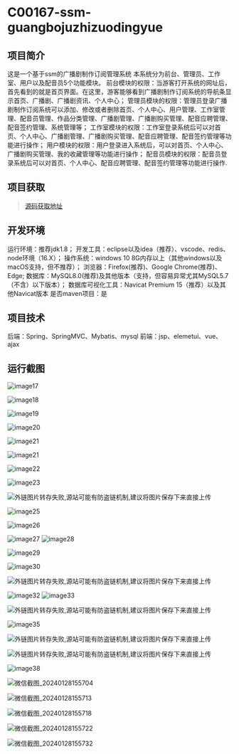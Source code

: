 # C00167-ssm-guangbojuzhizuodingyue


## 项目简介
这是一个基于ssm的广播剧制作订阅管理系统
本系统分为前台、管理员、工作室、用户以及配音员5个功能模块。
前台模块的权限：当游客打开系统的网址后，首先看到的就是首页界面。在这里，游客能够看到广播剧制作订阅系统的导航条显示首页、广播剧、广播剧资讯、个人中心；
管理员模块的权限：管理员登录广播剧制作订阅系统可以添加、修改或者删除首页、个人中心、用户管理、工作室管理、配音员管理、作品分类管理、广播剧管理、广播剧购买管理、配音应聘管理、配音签约管理、系统管理等；
工作室模块的权限：工作室登录系统后可以对首页、个人中心、广播剧管理、广播剧购买管理、配音应聘管理、配音签约管理等功能进行操作；
用户模块的权限：用户登录进入系统后，可以对首页、个人中心、广播剧购买管理、我的收藏管理等功能进行操作；
配音员模块的权限：配音员登录系统后可以对首页、个人中心、配音应聘管理、配音签约管理等功能进行操作.



## 项目获取
> [源码获取地址](http://www.manoncode.cn/details?id=167)

 
## 开发环境

运行环境：推荐jdk1.8；
开发工具：eclipse以及idea（推荐）、vscode、redis、node环境（16.X）；
操作系统：windows 10 8G内存以上（其他windows以及macOS支持，但不推荐）；
浏览器：Firefox(推荐)、Google Chrome(推荐)、Edge;
数据库：MySQL8.0(推荐)及其他版本（支持，但容易异常尤其MySQL5.7（不含）以下版本）；
数据库可视化工具：Navicat Premium 15（推荐）以及其他Navicat版本
是否maven项目：是

## 项目技术
 
后端：Spring、SpringMVC、Mybatis、mysql
前端：jsp、elemetui、vue、ajax

## 运行截图


 
 ![image17](https://img-blog.csdnimg.cn/img_convert/8ebb0a6b391b081bfc21e4fbab013cd1.png)

 ![image18](https://img-blog.csdnimg.cn/img_convert/1ea9973557279ffb87e80e3ae3e93598.png)

 ![image19](https://img-blog.csdnimg.cn/img_convert/e6ccdfa1e23de65d4c3fb210555c70b2.png)

 ![image20](https://img-blog.csdnimg.cn/img_convert/8fc0d0b20c8472ec04827a05eccde981.png)

 ![image21](https://img-blog.csdnimg.cn/img_convert/84fcb03f5ef982dc151ec871cbcd6a14.png)


 ![image21](https://img-blog.csdnimg.cn/img_convert/5a243ec23ceccb56b0f21898cd2b10e6.png)

 ![image22](https://img-blog.csdnimg.cn/img_convert/ff1dbcde4c6224ffbca7d9432048d613.png)

 ![image23](https://img-blog.csdnimg.cn/img_convert/bcb9fab06e56c60efdbdde3b3e4db6b9.png)

 ![外链图片转存失败,源站可能有防盗链机制,建议将图片保存下来直接上传](https://img-home.csdnimg.cn/images/20230724024159.png?origin_url=http%3A%2F%2Fmanoncode.cn%2Fsyshop%2Fprofile%2Fupload%2F2024%2F01%2F28%2F20240128155813A472.png&pos_id=img-myswvK9O-1706530315969)

 ![image25](https://img-blog.csdnimg.cn/img_convert/840687ae1609945b17d8f2cbb68ea603.png)

 ![image26](https://img-blog.csdnimg.cn/img_convert/99cffdc44f86125368ae86338fa2e9c9.png)

 ![image27](https://img-blog.csdnimg.cn/img_convert/bcf62e4bbdb9c6f5ae5a6c044bf84595.png)
 ![image28](https://img-blog.csdnimg.cn/img_convert/ff2e3d0da8a409d46c387f68a34b8d44.png)

 ![image29](https://img-blog.csdnimg.cn/img_convert/9da8c4838ca20aaa2c3403e4638cefff.png)

 ![image30](https://img-blog.csdnimg.cn/img_convert/d5af5d2df28885598f6678605651d707.png)

 ![外链图片转存失败,源站可能有防盗链机制,建议将图片保存下来直接上传](https://img-home.csdnimg.cn/images/20230724024159.png?origin_url=http%3A%2F%2Fmanoncode.cn%2Fsyshop%2Fprofile%2Fupload%2F2024%2F01%2F28%2F20240128155813A479.png&pos_id=img-LpxRM0mL-1706530396748)

 ![image32](https://img-blog.csdnimg.cn/img_convert/fd1aeeadced0f3029a6233d2c3861b60.png)
 ![image33](https://img-blog.csdnimg.cn/img_convert/d5a27e1aead37c789f06ebdeb9547a78.png)

 ![外链图片转存失败,源站可能有防盗链机制,建议将图片保存下来直接上传](https://img-home.csdnimg.cn/images/20230724024159.png?origin_url=http%3A%2F%2Fmanoncode.cn%2Fsyshop%2Fprofile%2Fupload%2F2024%2F01%2F28%2F20240128155813A482.png&pos_id=img-IJW6GtNw-1706530315972)

 ![image35](https://img-blog.csdnimg.cn/img_convert/86309ce7e0748fde4cdc74a1007a76e2.png)

 ![外链图片转存失败,源站可能有防盗链机制,建议将图片保存下来直接上传](https://img-home.csdnimg.cn/images/20230724024159.png?origin_url=http%3A%2F%2Fmanoncode.cn%2Fsyshop%2Fprofile%2Fupload%2F2024%2F01%2F28%2F20240128155813A484.png&pos_id=img-rTbY8sY6-1706530315973)

 ![外链图片转存失败,源站可能有防盗链机制,建议将图片保存下来直接上传](https://img-home.csdnimg.cn/images/20230724024159.png?origin_url=http%3A%2F%2Fmanoncode.cn%2Fsyshop%2Fprofile%2Fupload%2F2024%2F01%2F28%2F20240128155813A485.png&pos_id=img-kM8GJHIA-1706530315973)

 ![image38](https://img-blog.csdnimg.cn/img_convert/2f541cd621c42760b35a4dec26933f43.png)

 ![微信截图_20240128155704](https://img-blog.csdnimg.cn/img_convert/4b6a48e117b7285cdd8cb71ab1843a93.png)

 ![微信截图_20240128155713](https://img-blog.csdnimg.cn/img_convert/d0b927d2c59f9938478322880d3cb2de.png)

 ![微信截图_20240128155718](https://img-blog.csdnimg.cn/img_convert/5c8c5d0b4073999bcbfcf26080ed132a.png)

 ![微信截图_20240128155722](https://img-blog.csdnimg.cn/img_convert/d53e8f51e94bc4c26d099f3498f425f3.png)

 ![微信截图_20240128155732](https://img-blog.csdnimg.cn/img_convert/9f550cf03b640e8b8ed0d2b9067c4905.png)
